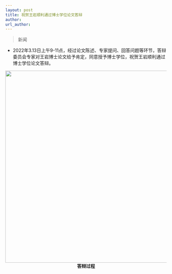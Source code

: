 ```yaml
---
layout: post
title: 祝贺王岩顺利通过博士学位论文答辩
author: 
url_author: 
---
```


> 新闻
 
- 2022年3.13日上午9-11点，经过论文陈述、专家提问、回答问题等环节，答辩委员会专家对王岩博士论文给予肯定，同意授予博士学位，祝贺王岩顺利通过博士学位论文答辩。

<p style="text-align:center;" >
<img src="https://cdn.jsdelivr.net/gh/MSPSLab/lab_images/news/wy.png" style=" width:600px;"><b>答辩过程</b>
</p>
